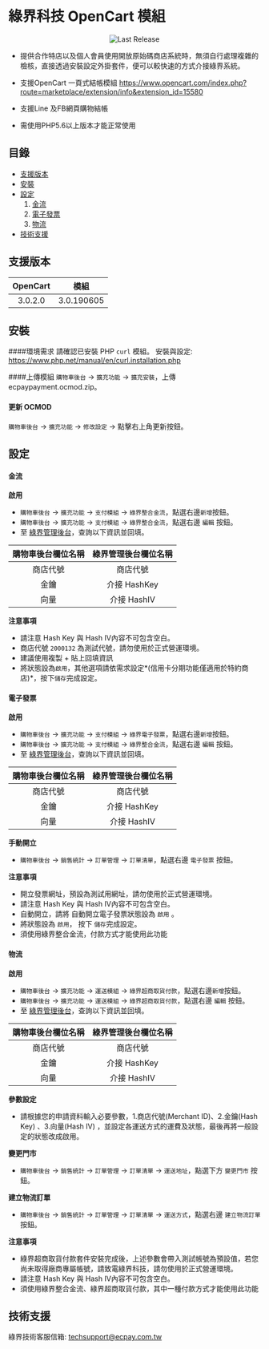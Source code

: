 綠界科技 OpenCart 模組
===============
<p align="center">
<img src="https://img.shields.io/github/release/ECPay/OpenCart3.0.svg" alt="Last Release">
</p>

* 提供合作特店以及個人會員使用開放原始碼商店系統時，無須自行處理複雜的檢核，直接透過安裝設定外掛套件，便可以較快速的方式介接綠界系統。

* 支援OpenCart 一頁式結帳模組 https://www.opencart.com/index.php?route=marketplace/extension/info&extension_id=15580

* 支援Line 及FB網頁購物結帳

* 需使用PHP5.6以上版本才能正常使用


目錄
-----------------
* [支援版本](#支援版本)
* [安裝](#安裝)
* [設定](#設定)
	1. [金流](#金流)
	2. [電子發票](#電子發票)
	3. [物流](#物流)
* [技術支援](#技術支援)



支援版本
-----------------
| OpenCart  | 模組 |
| :---------: | :----------: |
|  3.0.2.0 | 3.0.190605 |


安裝
-----------------
####環境需求
請確認已安裝 PHP `curl` 模組。
安裝與設定: https://www.php.net/manual/en/curl.installation.php

####上傳模組
`購物車後台` -> `擴充功能` -> `擴充安裝`，上傳 ecpaypayment.ocmod.zip。

#### 更新 OCMOD
`購物車後台` -> `擴充功能` -> `修改設定` -> 點擊右上角更新按鈕。

設定
-----------------

#### 金流

**啟用**
- `購物車後台` -> `擴充功能` -> `支付模組` -> `綠界整合金流`，點選右邊`新增`按鈕。
- `購物車後台` -> `擴充功能` -> `支付模組` -> `綠界整合金流`，點選右邊 `編輯` 按鈕。
- 至 [綠界管理後台](https://vendor.ecpay.com.tw/)，查詢以下資訊並回填。

|  購物車後台欄位名稱 | 綠界管理後台欄位名稱  |
| :------------: | :------------: |
|  商店代號 | 商店代號 |
|  金鑰 |  介接 HashKey |
|  向量 |  介接 HashIV |

**注意事項**
- 請注意 Hash Key 與 Hash IV內容不可包含空白。
- 商店代號 `2000132` 為測試代號，請勿使用於正式營運環境。
- 建議使用複製 + 貼上回填資訊
- 將狀態設為`啟用`，其他選項請依需求設定*(信用卡分期功能僅適用於特約商店)*，按下`儲存`完成設定。

#### 電子發票
**啟用**
- `購物車後台` -> `擴充功能` -> `支付模組` -> `綠界電子發票`，點選右邊`新增`按鈕。
- `購物車後台` -> `擴充功能` -> `支付模組` -> `綠界整合金流`，點選右邊 `編輯` 按鈕。
- 至 [綠界管理後台](https://vendor.ecpay.com.tw/)，查詢以下資訊並回填。

|  購物車後台欄位名稱 | 綠界管理後台欄位名稱  |
| :------------: | :------------: |
|  商店代號 | 商店代號 |
|  金鑰 |  介接 HashKey |
|  向量 |  介接 HashIV |

**手動開立**
- `購物車後台` -> `銷售統計` -> `訂單管理` -> `訂單清單`，點選右邊 `電子發票` 按鈕。

**注意事項**
- 開立發票網址，預設為測試用網址，請勿使用於正式營運環境。
- 請注意 Hash Key 與 Hash IV內容不可包含空白。
- 自動開立，請將 自動開立電子發票狀態設為 `啟用` 。
- 將狀態設為 `啟用`， 按下 `儲存`完成設定。
- 須使用綠界整合金流，付款方式才能使用此功能

#### 物流
**啟用**
- `購物車後台` -> `擴充功能` -> `運送模組` -> `綠界超商取貨付款`，點選右邊`新增`按鈕。
- `購物車後台` -> `擴充功能` -> `運送模組` -> `綠界超商取貨付款`，點選右邊 `編輯` 按鈕。
- 至 [綠界管理後台](https://vendor.ecpay.com.tw/)，查詢以下資訊並回填。

|  購物車後台欄位名稱 | 綠界管理後台欄位名稱  |
| :------------: | :------------: |
|  商店代號 | 商店代號 |
|  金鑰 |  介接 HashKey |
|  向量 |  介接 HashIV |

**參數設定**
- 請根據您的申請資料輸入必要參數，1.商店代號(Merchant ID)、2.金鑰(Hash Key) 、3.向量(Hash IV) ，並設定各運送方式的運費及狀態，最後再將一般設定的狀態改成啟用。

**變更門市**
- `購物車後台` -> `銷售統計` -> `訂單管理` -> `訂單清單` -> `運送地址`，點選下方 `變更門市` 按鈕。

**建立物流訂單**
- `購物車後台` -> `銷售統計` -> `訂單管理` -> `訂單清單` -> `運送方式`，點選右邊 `建立物流訂單` 按鈕。

**注意事項**
- 綠界超商取貨付款套件安裝完成後，上述參數會帶入測試帳號為預設值，若您尚未取得廠商專屬帳號，請致電綠界科技，請勿使用於正式營運環境。
- 請注意 Hash Key 與 Hash IV內容不可包含空白。
- 須使用綠界整合金流、綠界超商取貨付款，其中一種付款方式才能使用此功能

技術支援
-----------------
綠界技術客服信箱: techsupport@ecpay.com.tw
